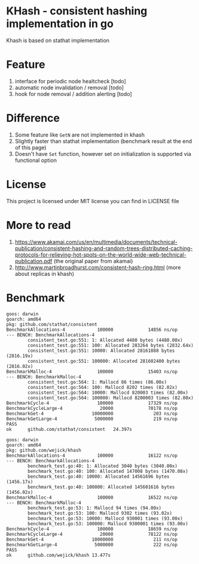 # KHash - consistent hashing implementation in go

Khash is based on stathat implementation

# Feature
1. interface for periodic node healtcheck               [todo]
1. automatic node invalidation / removal                [todo]
1. hook for node removal / addition alerting            [todo]

# Difference
1. Some feature like `GetN` are not implemented in khash
1. Slightly faster than stathat implementation (benchmark result at the end of this page)
1. Doesn't have `Set` function, however set on initialization is supported via functional option

# License
This project is licensed under MIT license you can find in LICENSE file

# More to read
1. https://www.akamai.com/us/en/multimedia/documents/technical-publication/consistent-hashing-and-random-trees-distributed-caching-protocols-for-relieving-hot-spots-on-the-world-wide-web-technical-publication.pdf (the original paper from akamai)
1. http://www.martinbroadhurst.com/consistent-hash-ring.html (more about replicas in khash)

# Benchmark

```
goos: darwin
goarch: amd64
pkg: github.com/stathat/consistent
BenchmarkAllocations-4            100000             14856 ns/op
--- BENCH: BenchmarkAllocations-4
        consistent_test.go:551: 1: Allocated 4480 bytes (4480.00x)
        consistent_test.go:551: 100: Allocated 283264 bytes (2832.64x)
        consistent_test.go:551: 10000: Allocated 28161888 bytes (2816.19x)
        consistent_test.go:551: 100000: Allocated 281602400 bytes (2816.02x)
BenchmarkMalloc-4                 100000             15403 ns/op
--- BENCH: BenchmarkMalloc-4
        consistent_test.go:564: 1: Mallocd 86 times (86.00x)
        consistent_test.go:564: 100: Mallocd 8202 times (82.02x)
        consistent_test.go:564: 10000: Mallocd 820003 times (82.00x)
        consistent_test.go:564: 100000: Mallocd 8200003 times (82.00x)
BenchmarkCycle-4                  100000             17329 ns/op
BenchmarkCycleLarge-4              20000             70178 ns/op
BenchmarkGet-4                  10000000               203 ns/op
BenchmarkGetLarge-4              5000000               219 ns/op
PASS
ok      github.com/stathat/consistent   24.397s

goos: darwin
goarch: amd64
pkg: github.com/wejick/khash
BenchmarkAllocations-4            100000             16122 ns/op
--- BENCH: BenchmarkAllocations-4
        benchmark_test.go:40: 1: Allocated 3040 bytes (3040.00x)
        benchmark_test.go:40: 100: Allocated 147008 bytes (1470.08x)
        benchmark_test.go:40: 10000: Allocated 14561696 bytes (1456.17x)
        benchmark_test.go:40: 100000: Allocated 145601616 bytes (1456.02x)
BenchmarkMalloc-4                 100000             16522 ns/op
--- BENCH: BenchmarkMalloc-4
        benchmark_test.go:53: 1: Mallocd 94 times (94.00x)
        benchmark_test.go:53: 100: Mallocd 9302 times (93.02x)
        benchmark_test.go:53: 10000: Mallocd 930001 times (93.00x)
        benchmark_test.go:53: 100000: Mallocd 9300001 times (93.00x)
BenchmarkCycle-4                  100000             18659 ns/op
BenchmarkCycleLarge-4              20000             78122 ns/op
BenchmarkGet-4                  10000000               211 ns/op
BenchmarkGetLarge-4              5000000               222 ns/op
PASS
ok      github.com/wejick/khash 13.477s
```